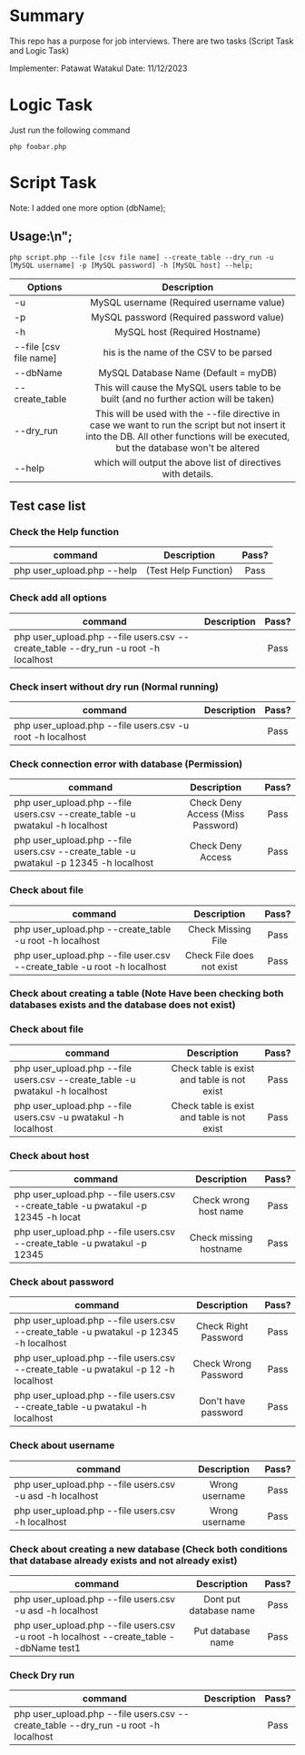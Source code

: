 # Summary
This repo has a purpose for job interviews. There are two tasks (Script Task and Logic Task) 

Implementer: Patawat Watakul
Date: 11/12/2023
# Logic Task
Just run the following command

```
php foobar.php 
```

# Script Task
Note: I added one more option (dbName);

## Usage:\n";

```
php script.php --file [csv file name] --create_table --dry_run -u [MySQL username] -p [MySQL password] -h [MySQL host] --help;
```
| Options   |      Description      | 
|----------|:-------------:|
| -u |  MySQL username (Required username value) |
| -p | MySQL password  (Required password value) |
| -h |  MySQL host  (Required Hostname) |
| --file [csv file name] |  his is the name of the CSV to be parsed |
| --dbName |   MySQL Database Name  (Default = myDB) |
|--create_table |  This will cause the MySQL users table to be built (and no further action will be taken) |
| --dry_run |  This will be used with the --file directive in case we want to run the script but not insert it into the DB. All other functions will be executed, but the database won't be altered |
| --help |  which will output the above list of directives with details. |

## Test case list

### Check the Help function
| command   |      Description      |      Pass?      | 
|----------|:-------------:|:-------------:|
| php user_upload.php --help | (Test Help Function) | Pass |

### Check add all options
| command   |      Description      |      Pass?      | 
|----------|:-------------:|:-------------:|
| php user_upload.php --file users.csv --create_table --dry_run -u root -h localhost |  | Pass |

### Check insert without dry run (Normal running)
| command   |      Description      |      Pass?      | 
|----------|:-------------:|:-------------:|
| php user_upload.php --file users.csv -u root -h localhost |  | Pass |

### Check connection error with database (Permission) 
| command   |      Description      |      Pass?      | 
|----------|:-------------:|:-------------:|
| php user_upload.php --file users.csv --create_table -u pwatakul -h localhost | Check Deny Access (Miss Password) | Pass |
| php user_upload.php --file users.csv --create_table -u pwatakul -p 12345 -h localhost | Check Deny Access | Pass |


### Check about file
| command   |      Description      |      Pass?      | 
|----------|:-------------:|:-------------:|
| php user_upload.php  --create_table -u root -h localhost | Check Missing File | Pass |
| php user_upload.php  --file user.csv --create_table -u root -h localhost | Check File does not exist | Pass |


### Check about creating a table (Note Have been checking both databases exists and the database does not exist)
### Check about file
| command   |      Description      |      Pass?      | 
|----------|:-------------:|:-------------:|
| php user_upload.php --file users.csv --create_table -u pwatakul -h localhost | Check table is exist and table is not exist | Pass |
| php user_upload.php --file users.csv -u pwatakul -h localhost | Check table is exist and table is not exist | Pass |

### Check about host
| command   |      Description      |      Pass?      | 
|----------|:-------------:|:-------------:|
| php user_upload.php --file users.csv --create_table -u pwatakul -p 12345 -h locat | Check wrong host name | Pass |
| php user_upload.php --file users.csv --create_table -u pwatakul -p 12345 | Check missing hostname | Pass |

### Check about password
| command   |      Description      |      Pass?      | 
|----------|:-------------:|:-------------:|
| php user_upload.php --file users.csv --create_table -u pwatakul -p 12345 -h localhost | Check Right Password | Pass |
| php user_upload.php --file users.csv --create_table -u pwatakul -p 12 -h localhost | Check Wrong Password | Pass |
| php user_upload.php --file users.csv --create_table -u pwatakul -h localhost |  Don't have password | Pass |


### Check about username
| command   |      Description      |      Pass?      | 
|----------|:-------------:|:-------------:|
| php user_upload.php --file users.csv -u asd -h localhost | Wrong username | Pass |
| php user_upload.php --file users.csv -h localhost | Wrong username | Pass |


### Check about creating a new database (Check both conditions that database already exists and not already exist)
| command   |      Description      |      Pass?      | 
|----------|:-------------:|:-------------:|
| php user_upload.php --file users.csv -u asd -h localhost | Dont put database name | Pass |
| php user_upload.php --file users.csv -u root -h localhost --create_table --dbName test1 | Put database name | Pass |


### Check Dry run
| command   |      Description      |      Pass?      | 
|----------|:-------------:|:-------------:|
| php user_upload.php --file users.csv --create_table --dry_run -u root -h localhost | | Pass |

